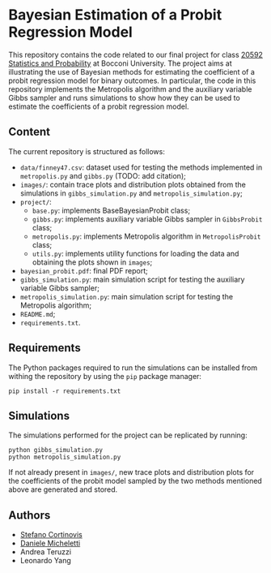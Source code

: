# Bayesian Estimation of a Probit Regression Model

This repository contains the code related to our final project for class [20592 Statistics and Probability](http://didattica.unibocconi.it/ts/tsn_anteprima.php?cod_ins=20592&anno=2021&IdPag=6352) at Bocconi University. The project aims at illustrating the use of Bayesian methods for estimating the coefficient of a probit regression model for binary outcomes. In particular, the code in this repository implements the Metropolis algorithm and the auxiliary variable Gibbs sampler and runs simulations to show how they can be used to estimate the coefficients of a probit regression model.

## Content

The current repository is structured as follows:
- `data/finney47.csv`: dataset used for testing the methods implemented in `metropolis.py` and `gibbs.py` (TODO: add citation);
- `images/`: contain trace plots and distribution plots obtained from the simulations in `gibbs_simulation.py` and `metropolis_simulation.py`;
- `project/`:
    - `base.py`: implements BaseBayesianProbit class;
    - `gibbs.py`: implements auxiliary variable Gibbs sampler in `GibbsProbit` class;
    - `metropolis.py`: implements Metropolis algorithm in `MetropolisProbit` class;
    - `utils.py`: implements utility functions for loading the data and obtaining the plots shown in `images`;
- `bayesian_probit.pdf`: final PDF report;
- `gibbs_simulation.py`: main simulation script for testing the auxiliary variable Gibbs sampler;
- `metropolis_simulation.py`: main simulation script for testing the Metropolis algorithm;
- `README.md`;
- `requirements.txt`.

## Requirements

The Python packages required to run the simulations can be installed from withing the repository by using the `pip` package manager:

```console
pip install -r requirements.txt
```
## Simulations

The simulations performed for the project can be replicated by running:

```
python gibbs_simulation.py
python metropolis_simulation.py
```

If not already present in `images/`, new trace plots and distribution plots for the coefficients of the probit model sampled by the two methods mentioned above are generated and stored.

## Authors

- [Stefano Cortinovis](https://github.com/scortino)
- [Daniele Micheletti](https://github.com/danielemiche)
- Andrea Teruzzi
- Leonardo Yang
